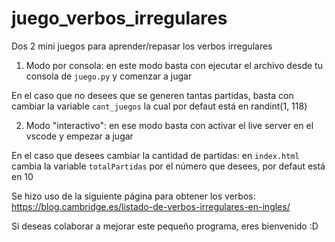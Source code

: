 # juego_verbos_irregulares

Dos 2 mini juegos para aprender/repasar los verbos irregulares

1. Modo por consola: en este modo basta con ejecutar el archivo desde tu consola de ``juego.py`` y comenzar a jugar

En el caso que no desees que se generen tantas partidas, basta con cambiar la variable ``cant_juegos`` la cual por defaut está en randint(1, 118)

2. Modo "interactivo": en ese modo basta con activar el live server en el vscode y empezar a jugar
   
En el caso que desees cambiar la cantidad de partidas: en ``index.html`` cambia la variable ``totalPartidas`` por el número que desees, por defaut está en 10

Se hizo uso de la siguiente página para obtener los verbos: https://blog.cambridge.es/listado-de-verbos-irregulares-en-ingles/

Si deseas colaborar a mejorar este pequeño programa, eres bienvenido :D

